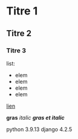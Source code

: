# Titre 1
## Titre 2
### Titre 3

list:
- elem
- elem
- elem
- elem

[lien](http://www.google.com)

**gras**
*italic*
***gras et italic***

python 3.9.13
django 4.2.5